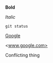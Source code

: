 **Bold**

*Italic*

```
git status
```

[Google](www.google.com)

<www.google.com>

Conflicting thing